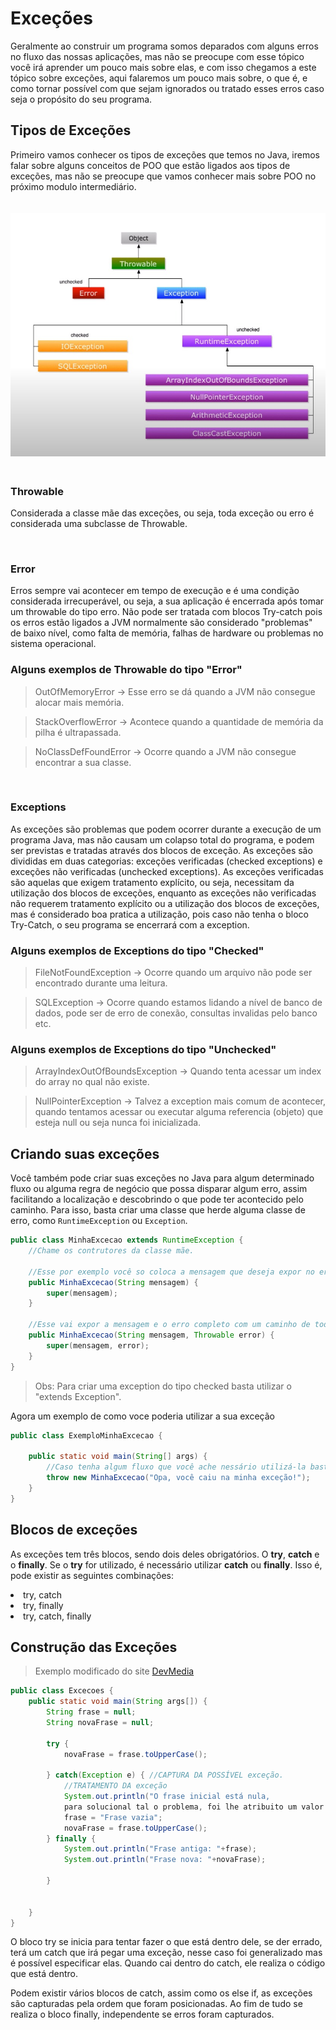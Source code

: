 <h1>Exceções</h1>

Geralmente ao construir um programa somos deparados com alguns erros no fluxo das nossas aplicações, mas não se preocupe com esse tópico você irá aprender um pouco mais sobre elas, e com isso chegamos a este tópico sobre exceções, aqui falaremos um pouco mais sobre, o que é, e como tornar possível com que sejam ignorados ou tratado esses erros caso seja o propósito do seu programa.

<h2>Tipos de Exceções</h2>

Primeiro vamos conhecer os tipos de exceções que temos no Java, iremos falar sobre alguns conceitos de POO que estão ligados aos tipos de exceções, mas não se preocupe que vamos conhecer mais sobre POO no próximo modulo intermediário.

<img style="margin: 20px 0 20px 0;" src="../img/arvore_exceptions.jpeg">

<h3>Throwable</h3>

Considerada a classe mãe das exceções, ou seja, toda exceção ou erro é considerada uma subclasse de Throwable.

<br>

<h3>Error</h3>

Erros sempre vai acontecer em tempo de execução e é uma condição considerada irrecuperável, ou seja, a sua aplicação é encerrada após tomar um throwable do tipo erro. Não pode ser tratada com blocos Try-catch pois os erros estão ligados a JVM normalmente são considerado "problemas" de baixo nível, como falta de memória, falhas de hardware ou problemas no sistema operacional.

<h3>Alguns exemplos de Throwable do tipo "Error"</h3>

> OutOfMemoryError -> Esse erro se dá quando a JVM não consegue alocar mais memória.

> StackOverflowError -> Acontece quando a quantidade de memória da pilha é ultrapassada.

> NoClassDefFoundError -> Ocorre quando a JVM não consegue encontrar a sua classe.

<br>

<h3>Exceptions</h3>

As exceções são problemas que podem ocorrer durante a execução de um programa Java, mas não causam um colapso total do programa, e podem ser previstas e tratadas através dos blocos de exceção. As exceções são divididas em duas categorias: exceções verificadas (checked exceptions) e exceções não verificadas (unchecked exceptions). As exceções verificadas são aquelas que exigem tratamento explícito, ou seja, necessitam da utilização dos blocos de exceções, enquanto as exceções não verificadas não requerem tratamento explícito ou a utilização dos blocos de exceções, mas é considerado boa pratica a utilização, pois caso não tenha o bloco Try-Catch, o seu programa se encerrará com a exception.

<h3>Alguns exemplos de Exceptions do tipo "Checked"</h3>

> FileNotFoundException -> Ocorre quando um arquivo não pode ser encontrado durante uma leitura.

> SQLException -> Ocorre quando estamos lidando a nível de banco de dados, pode ser de erro de conexão, consultas invalidas pelo banco etc.

<h3>Alguns exemplos de Exceptions do tipo "Unchecked"</h3>

> ArrayIndexOutOfBoundsException -> Quando tenta acessar um index do array no qual não existe.

> NullPointerException -> Talvez a exception mais comum de acontecer, quando tentamos acessar ou executar alguma referencia (objeto) que esteja null ou seja nunca foi inicializada.

<h2>Criando suas exceções</h2>

Você também pode criar suas exceções no Java para algum determinado fluxo ou alguma regra de negócio que possa disparar algum erro, assim facilitando a localização e descobrindo o que pode ter acontecido pelo caminho. Para isso, basta criar uma classe que herde alguma classe de erro, como `RuntimeException` ou `Exception`.

```java
public class MinhaExcecao extends RuntimeException {
    //Chame os contrutores da classe mãe.

    //Esse por exemplo você so coloca a mensagem que deseja expor no erro
    public MinhaExcecao(String mensagem) {
        super(mensagem);
    }
    
    //Esse vai expor a mensagem e o erro completo com um caminho de todo o código até chegar nele é um ponto importante para futuros debugs.
    public MinhaExcecao(String mensagem, Throwable error) {
        super(mensagem, error);
    }
}
```
 
 > Obs: Para criar uma exception do tipo checked basta utilizar o "extends Exception".

Agora um exemplo de como voce poderia utilizar a sua exceção

```java
public class ExemploMinhaExcecao {

    public static void main(String[] args) {
        //Caso tenha algum fluxo que você ache nessário utilizá-la basta usar o código abaixo
        throw new MinhaExcecao("Opa, você caiu na minha exceção!");        
    }
}
```

<h2>Blocos de exceções</h2>

As exceções tem três blocos, sendo dois deles obrigatórios. O **try**, **catch** e o **finally**. Se o **try** for utilizado, é necessário utilizar **catch** ou **finally**. Isso é, pode existir as seguintes combinações:
<li> try, catch </li>
<li> try, finally </li>
<li> try, catch, finally </li>

<h2>Construção das Exceções</h2>

>Exemplo modificado do site <a href="https://www.devmedia.com.br/tratando-excecoes-em-java/25514">DevMedia</a>
```java
public class Excecoes {
    public static void main(String args[]) {
        String frase = null;
        String novaFrase = null;

        try {
            novaFrase = frase.toUpperCase();

        } catch(Exception e) { //CAPTURA DA POSSÍVEL exceção. 
            //TRATAMENTO DA exceção
            System.out.println("O frase inicial está nula, 
            para solucional tal o problema, foi lhe atribuito um valor default.");
            frase = "Frase vazia";
            novaFrase = frase.toUpperCase();
        } finally {
            System.out.println("Frase antiga: "+frase);
            System.out.println("Frase nova: "+novaFrase);

        }

        
    }
}
```
O bloco try se inicia para tentar fazer o que está dentro dele, se der errado, terá um catch que irá pegar uma exceção, nesse caso foi generalizado mas é possível especificar elas. Quando cai dentro do catch, ele realiza o código que está dentro. 

Podem existir vários blocos de catch, assim como os else if, as exceções são capturadas pela ordem que foram posicionadas. Ao fim de tudo se realiza o bloco finally, independente se erros foram capturados.